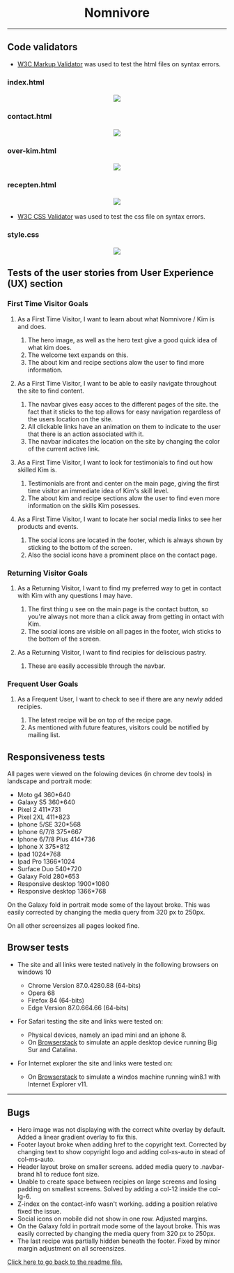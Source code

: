 <h1 align="center">Nomnivore</h1>

---

## Code validators

-   [W3C Markup Validator](https://jigsaw.w3.org/#validate_by_input) was used to test the html files on syntax errors.

### index.html

<h4 align="center"><img src="/assets/images/html-check-index.png"></h4>

### contact.html

<h4 align="center"><img src="/assets/images/html-check-contact.png"></h4>

### over-kim.html

<h4 align="center"><img src="/assets/images/html-check-over-kim.png"></h4>

### recepten.html

<h4 align="center"><img src="/assets/images/html-check-recepten.png"></h4>


-   [W3C CSS Validator](https://jigsaw.w3.org/css-validator/#validate_by_input) was used to test the css file on syntax errors.

### style.css

<h4 align="center"><img src="/assets/images/css-validation.png"></h4>

## Tests of the user stories from User Experience (UX) section

### First Time Visitor Goals

1. As a First Time Visitor, I want to learn about what Nomnivore / Kim is and does.

    1. The hero image, as well as the hero text give a good quick idea of what kim does.
    2. The welcome text expands on this.
    3. The about kim and recipe sections alow the user to find more information.

2. As a First Time Visitor, I want to be able to easily navigate throughout the site to find content.

    1. The navbar gives easy acces to the different pages of the site. the fact that it sticks to the top allows for easy navigation
        regardless of the users location on the site.
    2. All clickable links have an animation on them to indicate to the user that there is an action associated with it.
    3. The navbar indicates the location on the site by changing the color of the current active link.

3. As a First Time Visitor, I want to look for testimonials to find out how skilled Kim is.

    1. Testimonials are front and center on the main page, giving the first time visitor an immediate idea of Kim's skill level.
    2. The about kim and recipe sections alow the user to find even more information on the skills Kim posesses.

4. As a First Time Visitor, I want to locate her social media links to see her products and events.

    1. The social icons are located in the footer, which is always shown by sticking to the bottom of the screen.
    2. Also the social icons have a prominent place on the contact page.
 

### Returning Visitor Goals

1. As a Returning Visitor, I want to find my preferred way to get in contact with Kim with any questions I may have.

    1. The first thing u see on the main page is the contact button, so you're always not more than a click away from getting in ontact with Kim.
    2. The social icons are visible on all pages in the footer, wich sticks to the bottom of the screen.

2. As a Returning Visitor, I want to find recipies for deliscious pastry.

    1. These are easily accessible through the navbar.

### Frequent User Goals

1. As a Frequent User, I want to check to see if there are any newly added recipies.

    1. The latest recipe will be on top of the recipe page.
    2. As mentioned with future features, visitors could be notified by mailing list.
        


## Responsiveness tests

All pages were viewed on the folowing devices (in chrome dev tools) in landscape and portrait mode:

- Moto g4             360*640
- Galaxy S5           360*640
- Pixel 2             411*731
- Pixel 2XL           411*823
- Iphone 5/SE         320*568
- Iphone 6/7/8        375*667
- Iphone 6/7/8 Plus   414*736
- Iphone X            375*812
- Ipad                1024*768
- Ipad Pro            1366*1024
- Surface Duo         540*720
- Galaxy Fold         280*653
- Responsive desktop  1900*1080
- Responsive desktop  1366*768

On the Galaxy fold in portrait mode some of the layout broke.
This was easily corrected by changing the media query from 320 px to 250px.

On all other screensizes all pages looked fine.

## Browser tests

- The site and all links were tested natively in the following browsers on windows 10
    - Chrome Version 87.0.4280.88 (64-bits)
    - Opera 68
    - Firefox 84 (64-bits)
    - Edge Version 87.0.664.66 (64-bits)

-   For Safari testing the site and links were tested on:
    - Physical devices, namely an ipad mini and an iphone 8.
    - On [Browserstack](https://live.browserstack.com/) to simulate an apple desktop device running Big Sur and Catalina.

-   For Internet explorer the site and links were tested on:
    - On [Browserstack](https://live.browserstack.com/) to simulate a windos machine running win8.1 with Internet Explorer v11.

---

## Bugs

-   Hero image was not displaying with the correct white overlay by default. Added a linear gradient overlay to fix this.
-   Footer layout broke when adding href to the copyright text. Corrected by changing text to show copyright logo and adding col-xs-auto in stead of col-ms-auto.
-   Header layout broke on smaller screens. added media query to .navbar-brand h1 to reduce font size.
-   Unable to create space between recipies on large screens and losing padding on smallest screens. Solved by adding a col-12 inside the col-lg-6.
-   Z-index on the contact-info wasn't working. adding a position relative fixed the issue.
-   Social icons on mobile did not show in one row. Adjusted margins.
-   On the Galaxy fold in portrait mode some of the layout broke. This was easily corrected by changing the media query from 320 px to 250px.
-   The last recipe was partially hidden beneath the footer. Fixed by minor margin adjustment on all screensizes.


[Click here to go back to the readme file.](https://github.com/JorisPaarde/Nomnivore-website/blob/master/README.md)